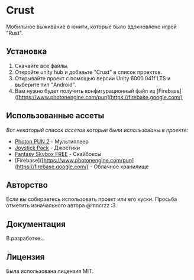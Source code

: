 # Crust
Мобильное выживание в юнити, которые было вдохновлено игрой "Rust".
## Установка

1. Скачайте все файлы.
2. Откройте unity hub и добавьте "Crust" в список проектов.
3. Открывайте проект с помощью версии Unity 6000.041f LTS и выберите тип "Android".
4. Вам нужно будет получить конфигурационный файл из [Firebase]([https://www.photonengine.com/pun](https://firebase.google.com/)

## Использованные ассеты

_Вот некоторый список ассетов которые были использованы в проекте:_ 
* [Photon PUN 2](https://www.photonengine.com/pun) - Мультиплеер
* [Joystick Pack](https://assetstore.unity.com/packages/tools/input-management/joystick-pack-107631) - Джостики
* [Fantasy Skybox FREE](https://assetstore.unity.com/packages/2d/textures-materials/sky/fantasy-skybox-free-18353) - Скайбоксы
* [Firebase]([https://www.photonengine.com/pun](https://firebase.google.com/) - Облачное хранилище
## Авторство

Если вы собираетесь использовать проект или его куски. Просьба отметить изначального автора @mncrzz :3

## Документация

В разработке...

## Лицензия
Была использована лицензия MIT.
